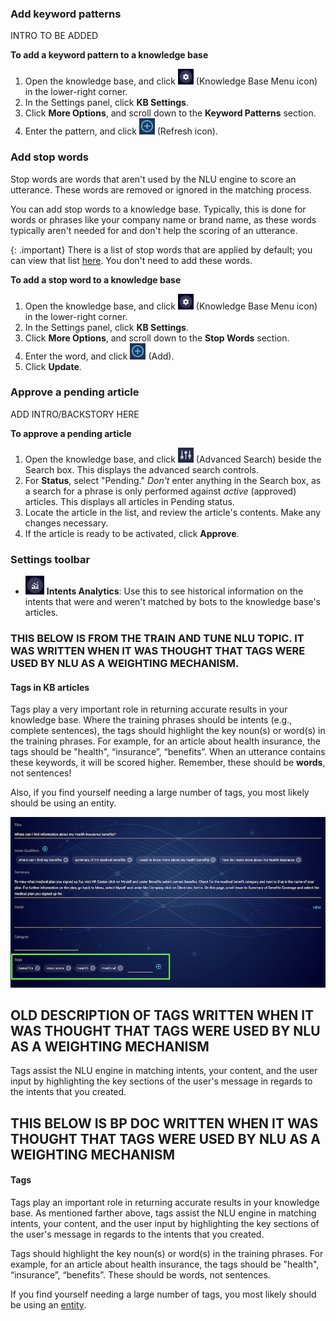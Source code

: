 
### Add keyword patterns

INTRO TO BE ADDED

**To add a keyword pattern to a knowledge base**
1. Open the knowledge base, and click <img style="width:25px" src="img/ConvoBuilder/icon_kb_settings.png"> (Knowledge Base Menu icon) in the lower-right corner.
2. In the Settings panel, click **KB Settings**.
3. Click **More Options**, and scroll down to the **Keyword Patterns** section.
4. Enter the pattern, and click <img style="width:25px" src="img/ConvoBuilder/icon_kb_add.png"> (Refresh icon).

### Add stop words

Stop words are words that aren't used by the NLU engine to score an utterance. These words are removed or ignored in the matching process.

You can add stop words to a knowledge base. Typically, this is done for words or phrases like your company name or brand name, as these words typically aren't needed for and don't help the scoring of an utterance.

{: .important}
There is a list of stop words that are applied by default; you can view that list [here](conversation-builder-best-practices-train-tune-nlu.html#nlu-stop-words). You don't need to add these words.

**To add a stop word to a knowledge base**
1. Open the knowledge base, and click <img style="width:25px" src="img/ConvoBuilder/icon_kb_settings.png"> (Knowledge Base Menu icon) in the lower-right corner.
2. In the Settings panel, click **KB Settings**.
3. Click **More Options**, and scroll down to the **Stop Words** section.
4. Enter the word, and click <img style="width:25px" src="img/ConvoBuilder/icon_kb_add.png"> (Add).
5. Click **Update**.

### Approve a pending article

ADD INTRO/BACKSTORY HERE

**To approve a pending article**

1. Open the knowledge base, and click <img style="width:25px" src="img/ConvoBuilder/icon_kb_advSearch.png"> (Advanced Search) beside the Search box.
    This displays the advanced search controls.
2. For **Status**, select "Pending." *Don't* enter anything in the Search box, as a search for a phrase is only performed against *active* (approved) articles.
    This displays all articles in Pending status. 
3. Locate the article in the list, and review the article's contents. Make any changes necessary.
4. If the article is ready to be activated, click **Approve**.

### Settings toolbar

* <img style="width:30px" src="img/ConvoBuilder/icon_kb_intentAnalytics.png"> **Intents Analytics**: Use this to see historical information on the intents that were and weren't matched by bots to the knowledge base's articles.

### THIS BELOW IS FROM THE TRAIN AND TUNE NLU TOPIC. IT WAS WRITTEN WHEN IT WAS THOUGHT THAT TAGS WERE USED BY NLU AS A WEIGHTING MECHANISM.

#### Tags in KB articles

Tags play a very important role in returning accurate results in your knowledge base. Where the training phrases should be intents (e.g., complete sentences), the tags should highlight the key noun(s) or word(s) in the training phrases. For example, for an article about health insurance, the tags should be "health", “insurance”, “benefits”. When an utterance contains these keywords, it will be scored higher. Remember, these should be **words**, not sentences!

Also, if you find yourself needing a large number of tags, you most likely should be using an entity.

<img class="fancyimage" style="width:700px" src="img/tags.png">

## OLD DESCRIPTION OF TAGS WRITTEN WHEN IT WAS THOUGHT THAT TAGS WERE USED BY NLU AS A WEIGHTING MECHANISM

Tags assist the NLU engine in matching intents, your content, and the user input by highlighting the key sections of the user's message in regards to the intents that you created.

## THIS BELOW IS BP DOC WRITTEN WHEN IT WAS THOUGHT THAT TAGS WERE USED BY NLU AS A WEIGHTING MECHANISM

#### Tags

Tags play an important role in returning accurate results in your knowledge base. As mentioned farther above, tags assist the NLU engine in matching intents, your content, and the user input by highlighting the key sections of the user's message in regards to the intents that you created.

Tags should highlight the key noun(s) or word(s) in the training phrases. For example, for an article about health insurance, the tags should be "health", “insurance”, “benefits”. These should be words, not sentences.

If you find yourself needing a large number of tags, you most likely should be using an [entity](intent-builder-entities.html).